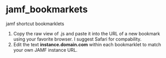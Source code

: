 # jamf_bookmarkets
jamf shortcut bookmarklets

1. Copy the raw view of .js and paste it into the URL of a new bookmark using your favorite browser. I suggest Safari for compability.
2. Edit the text **instance.domain.com** within each bookmarklet to match your own JAMF instance URL.
